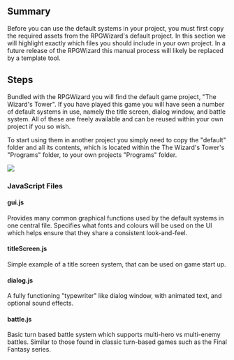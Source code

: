 ## Summary
Before you can use the default systems in your project, you must first copy the required assets from the RPGWizard's default project. In this section we will highlight exactly which files you should include in your own project. In a future release of the RPGWizard this manual process will likely be replaced by a template tool.

## Steps
Bundled with the RPGWizard you will find the default game project, "The Wizard's Tower". If you have played this game you will have seen a number of default systems in use, namely the title screen, dialog window, and battle system. All of these are freely available and can be reused within your own project if you so wish.

To start using them in another project you simply need to copy the "default" folder and all its contents, which is located within the The Wizard's Tower's "Programs" folder, to your own projects "Programs" folder.

![](images/default_systems/01_setup/images/1.png)

### JavaScript Files

#### gui.js
Provides many common graphical functions used by the default systems in one central file. Specifies what fonts and colours will be used on the UI which helps ensure that they share a consistent look-and-feel.

#### titleScreen.js
Simple example of a title screen system, that can be used on game start up.

#### dialog.js
A fully functioning "typewriter" like dialog window, with animated text, and optional sound effects.

#### battle.js
Basic turn based battle system which supports multi-hero vs multi-enemy battles. Similar to those found in classic turn-based games such as the Final Fantasy series.
